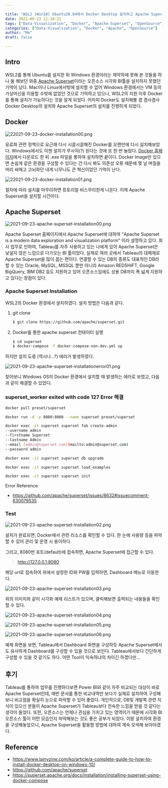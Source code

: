 ```yaml
---

title: "WSL2 (Win10) Ubuntu20.04에서 Docker Desktop 설치하고 Apache Superset 테스트해보기"
date: 2021-09-23 11:18:21
tags: ["Data-Visualization", "Docker", "Apache-Superset", "OpenSource", "WSL2", "Ubuntu"]
categories: ["Data-Visualization", "Docker", "Apache", "OpenSource"]
author: "Me"
draft: false

---
```


## Intro

WSL2를 통해 Ubuntu를 설치한 뒤 Windows 환경이라는 제약하에 못해 본 것들을 하나 둘 해보던 와중 [Apache Superset](https://superset.apache.org/)이라는 오픈소스 시각화 BI툴을 설치하지 못했던 기억이 났다. Mac이나 Linux에서밖에 설치할 수 없어 Windows 환경에서는 VM 등의 가상머신을 이용할 수밖에 없었던 것으로 기억하고 있으나, WSL2의 지원 이후 Docker를 통해 설치가 가능하다는 것을 알게 되었다. 어차피 Docker도 설치해볼 겸 겸사겸사 Docker Desktop의 설치와 Apache Superset의 설치를 진행하게 되었다.


## Docker

![22021-09-23-docker-installation00.png](/img/2021-09-23-docker-installation00.png)

유료화 관련 정책으로 요근래 다시 시끌시끌해진 Docker를 오랜만에 다시 설치해보았다. Windows에서도 이젠 설치가 무사히(?) 된다는 것에 또 한 번 놀랐다. [Docker 홈페이지](https://www.docker.com/products/docker-desktop)에서 다운로드 한 뒤 .exe 파일을 통하여 설치하면 끝이다. Docker Image만 있으면 손쉽게 같은 환경을 구성할 수 있다는 건 다시 봐도 의존성 오류 때문에 몇 날 며칠을 머리 싸매고 고뇌하던 내게 너무나도 큰 혁신이었던 기억이 난다.

![22021-09-23-docker-installation01.png](/img/2021-09-23-docker-installation01.PNG)

절차에 따라 설치를 마무리하면 튜토리얼 비스무리한게 나온다.
이제 Apache Superset을 설치할 시간이다.


## Apache Superset

![2021-09-23-apache-superset-installation00.png](/img/2021-09-23-apache-superset-installation00.png)

Apache Superset 홈페이지에서 Apache Superset에 대하여 "Apache Superset is a modern data exploration and visualization platform" 이라 설명하고 있다. 회사 업무로 인하여, Tableau를 자주 사용하고 있는 나에게 있어 Apache Superset은 낯설지 않은 느낌으로 다가오는 BI 툴이었다. 실제로 여러 곳에서 Tableau의 대체재로 Apache Superset을 많이 꼽는 편이다. 연결할 수 있는 DB의 종류도 대표적인 DB라 할 수 있는 Oracle, MySQL, MSSQL 뿐만 아니라 Amazon REDSHIFT, Google BigQuery, IBM DB2 등도 지원하고 있어 오픈소스임에도 상용 DB까지 폭 넓게 지원하고 있다는 장점이 있다.


### Apache Superset Installation

WSL2의 Docker 환경에서 설치하였다. 설치 방법은 다음과 같다.

1. git clone
	```bash
	$ git clone https://github.com/apache/superset.git
	```
2. Docker를 통한 apache superset 컨테이터 실행

	```bash
	$ cd superset
	$ docker-compose -f docker-compose-non-dev.yml up
	```


하지만 설치 도중 (역시나...?) 에러가 발생하였다. 

![2021-09-23-apache-superset-installationerror01.png](/img/2021-09-23-apache-superset-installationerror01.png)


찾아보니 Windows OS의 Docker 환경에서 설치할 때 발생하는 에러로 보였고, 다음과 같이 해결할 수 있었다.

### superset_worker exited with code 127 Error 해결
```bash
docker pull preset/superset

docker run -d -p 8080:8080 --name superset preset/superset

docker exec -it superset superset fab create-admin  
--username admin  
--firstname Superset  
--lastname Admin  
--email [admin@superset.com](mailto:admin@superset.com)  
--password admin

docker exec -it superset superset db upgrade

docker exec -it superset superset load_examples

docker exec -it superset superset init
```

Error Reference
- https://github.com/apache/superset/issues/8632#issuecomment-630079535


### Test 

![2021-09-23-apache-superset-installation02.png](/img/2021-09-23-apache-superset-installation02.png)

설치가 완료되면, Docker에서 관련 리소스를 확인할 수 있다.
한 눈에 사용량 등을 파악할 수 있어 관리 및 운영 시 용이하다.

그리고, 8080번 포트(default)에 접속하면, Apache Superset에 접근할 수 있다.

> http://127.0.0.1:8080

해당 url로 접속하여 위에서 설정한 ID와 PW를 입력하면, Dashboard 메뉴로 이동한다.

![2021-09-23-apache-superset-installation03.png](/img/2021-09-23-apache-superset-installation03.png)

위의 이미지와 같이 시각화 예제 리스트가 있으며, 클릭해보면 출력되는 내용들을 확인할 수 있다.

![2021-09-23-apache-superset-installation04.png](/img/2021-09-23-apache-superset-installation04.png)

![2021-09-23-apache-superset-installation05.png](/img/2021-09-23-apache-superset-installation05.png)

![2021-09-23-apache-superset-installation06.png](/img/2021-09-23-apache-superset-installation06.png)

예제 화면을 보면, Tableau에서 Dashboard 화면을 구성하듯 Apache Superset에서도 유사하게 Dashboard를 구성할 수 있을 것으로 보인다. Tableau에서보다 간단하게 구성할 수 있을 것 같기도 하다.
어떤 Tool이 익숙하냐의 차이긴 하겠다만...


## 후기

Tableau를 통하여 업무를 진행하다보면 Power BI와 같이 자주 비교되는 대상이 바로 Apache Superset인데, 매번 문서를 통한 비교내역만 보다가 실제로 설치하여 구성해보니 비교점을 확실히 눈으로 파악할 수 있어 좋았다. 개인적으로, DB및 개발쪽 관련 지식이 있으신 분들이 Apache Superset가 Tableau보다 친숙한 느낌을 받을 것 같다는 생각이 들었다. 
또한, 오픈소스는 언제나 관심을 가지고 있는 영역이기 때문에 시각화 BI 오픈소스 툴이 어떤 모습인지 파악해보는 것도 좋은 공부가 되었다. 이왕 설치하여 환경을 구성해놓았으니, Apache Superset을 활용할 방법에 대하여 계속 모색해 보아야겠다.



## Reference

-  https://www.lainyzine.com/ko/article/a-complete-guide-to-how-to-install-docker-desktop-on-windows-10/
-  https://github.com/apache/superset
-  https://superset.apache.org/docs/installation/installing-superset-using-docker-compose



